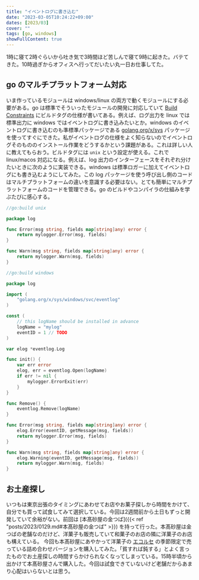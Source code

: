 ```yaml
---
title: "イベントログに書き込む"
date: "2023-03-05T10:24:22+09:00"
dates: [2023/03]
cover: ""
tags: [go, windows]
showFullContent: true
---
```


1時に寝て2時ぐらいから吐き気で3時間ほど苦しんで寝て9時に起きた。バテてきた。10時過ぎからオフィスへ行ってだいたい丸一日お仕事してた。

## go のマルチプラットフォーム対応

いま作っているモジュールは windows/linux の両方で動くモジュールにする必要がある。go は標準でそういったモジュールの開発に対応していて [Build Constraints](https://pkg.go.dev/go/build#hdr-Build_Constraints) にビルドタグの仕様が書いてある。例えば、ログ出力を linux では標準出力に windows ではイベントログに書き込みたいとか。windows のイベントログに書き込むのも準標準パッケージである [golang.org/x/sys](https://pkg.go.dev/golang.org/x/sys/windows/svc/eventlog) パッケージを使ってすぐにできた。私がイベントログの仕様をよく知らないのでイベントログそのもののインストール作業をどうするかという課題がある。これは詳しい人に教えてもらおう。ビルドタグには `unix` という設定が使える。これで linux/macos 対応になる。例えば、log 出力のインターフェースをそれぞれ分けたいときに次のように実装できる。windows は標準ロガーに加えてイベントログにも書き込むようにしてみた。この log パッケージを使う呼び出し側のコードはマルチプラットフォームの違いを意識する必要はない。とても簡単にマルチプラットフォームのコードを管理できる。go のビルドやコンパイラの仕組みを学ぶたびに感心する。

```go
//go:build unix

package log

func Error(msg string, fields map[string]any) error {
	return mylogger.Error(msg, fields)
}

func Warn(msg string, fields map[string]any) error {
	return mylogger.Warn(msg, fields)
}
```

```go
//go:build windows

package log

import (
	"golang.org/x/sys/windows/svc/eventlog"
)

const (
	// this logName should be installed in advance
	logName = "mylog"
	eventID = 1 // TODO
)

var elog *eventlog.Log

func init() {
	var err error
	elog, err = eventlog.Open(logName)
	if err != nil {
		mylogger.ErrorExit(err)
	}
}

func Remove() {
	eventlog.Remove(logName)
}

func Error(msg string, fields map[string]any) error {
	elog.Error(eventID, getMessage(msg, fields))
	return mylogger.Error(msg, fields)
}

func Warn(msg string, fields map[string]any) error {
	elog.Warning(eventID, getMessage(msg, fields))
	return mylogger.Warn(msg, fields)
}
```

## お土産探し

いつもは東京出張のタイミングにあわせてお店やお菓子探しから時間をかけて、自分でも買って試食してみて選択している。今回は2週間前から土日もずっと開発していて余裕がない。前回は [本髙砂屋の金つば]({{< ref "posts/2023/0129.md#本髙砂屋の金つば" >}}) を持って行った。本髙砂屋は金つばの老舗なのだけど、洋菓子も販売していて和菓子のお店の隣に洋菓子のお店も構えている。
今回も本髙砂屋にあやかって洋菓子の [エコルセ](https://www.hontaka.jp/commodity/western/) の季節限定で売っている詰め合わせバージョンを購入してみた。「貧すれば鈍する」とよく言ったものでお土産探しの時間すらかけられなくなってしまっている。15時半頃から出かけて本髙砂屋さんで購入した。今回は試食できていないけど老舗だからあまり心配はいらないとは思う。

